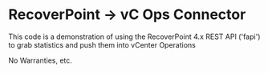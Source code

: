 # RecoverPoint -> vC Ops Connector

This code is a demonstration of using the RecoverPoint 4.x REST API ('fapi') to grab statistics and push them into vCenter Operations

No Warranties, etc.